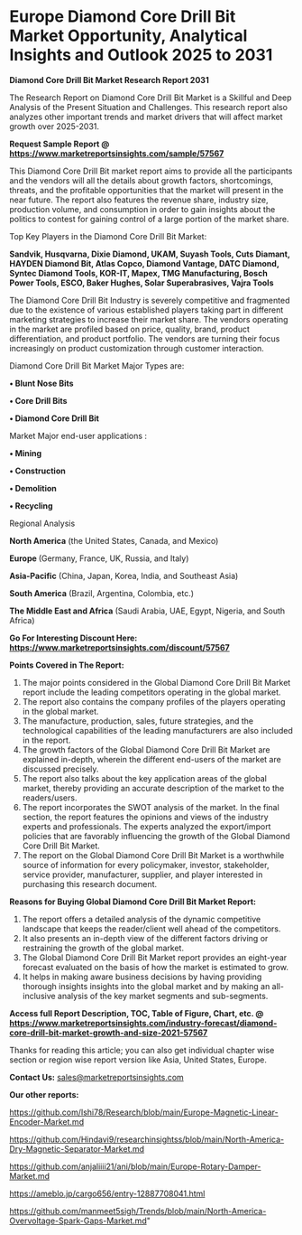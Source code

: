 # Europe Diamond Core Drill Bit Market Opportunity, Analytical Insights and Outlook 2025 to 2031

<strong>Diamond Core Drill Bit Market Research Report 2031</strong>

The Research Report on Diamond Core Drill Bit Market is a Skillful and Deep Analysis of the Present Situation and Challenges. This research report also analyzes other important trends and market drivers that will affect market growth over 2025-2031.

<strong>Request Sample Report @ <a href=https://www.marketreportsinsights.com/sample/57567>https://www.marketreportsinsights.com/sample/57567</a></strong>

This Diamond Core Drill Bit market report aims to provide all the participants and the vendors will all the details about growth factors, shortcomings, threats, and the profitable opportunities that the market will present in the near future. The report also features the revenue share, industry size, production volume, and consumption in order to gain insights about the politics to contest for gaining control of a large portion of the market share.

Top Key Players in the Diamond Core Drill Bit Market:

<strong>Sandvik, Husqvarna, Dixie Diamond, UKAM, Suyash Tools, Cuts Diamant, HAYDEN Diamond Bit, Atlas Copco, Diamond Vantage, DATC Diamond, Syntec Diamond Tools, KOR-IT, Mapex, TMG Manufacturing, Bosch Power Tools, ESCO, Baker Hughes, Solar Superabrasives, Vajra Tools</strong>

The Diamond Core Drill Bit Industry is severely competitive and fragmented due to the existence of various established players taking part in different marketing strategies to increase their market share. The vendors operating in the market are profiled based on price, quality, brand, product differentiation, and product portfolio. The vendors are turning their focus increasingly on product customization through customer interaction.

Diamond Core Drill Bit Market Major Types are:

<strong>• Blunt Nose Bits

• Core Drill Bits

• Diamond Core Drill Bit</strong>

Market Major end-user applications :

<strong>• Mining

• Construction

• Demolition

• Recycling</strong>

Regional Analysis

</u><strong><b>North America</b></strong> (the United States, Canada, and Mexico)

<strong><b>Europe </b></strong>(Germany, France, UK, Russia, and Italy)

<strong><b>Asia-Pacific</b></strong> (China, Japan, Korea, India, and Southeast Asia)

<strong><b>South America</b></strong> (Brazil, Argentina, Colombia, etc.)

<strong><b>The Middle East and Africa</b></strong> (Saudi Arabia, UAE, Egypt, Nigeria, and South Africa)

<strong>Go For Interesting Discount Here: <a href=https://www.marketreportsinsights.com/discount/57567>https://www.marketreportsinsights.com/discount/57567</a></strong>

<strong>Points Covered in The Report:</strong>
<ol>
  <li>The major points considered in the Global Diamond Core Drill Bit Market report include the leading competitors operating in the global market.</li>
  <li>The report also contains the company profiles of the players operating in the global market.</li>
  <li>The manufacture, production, sales, future strategies, and the technological capabilities of the leading manufacturers are also included in the report.</li>
  <li>The growth factors of the Global Diamond Core Drill Bit Market are explained in-depth, wherein the different end-users of the market are discussed precisely.</li>
  <li>The report also talks about the key application areas of the global market, thereby providing an accurate description of the market to the readers/users.</li>
  <li>The report incorporates the SWOT analysis of the market. In the final section, the report features the opinions and views of the industry experts and professionals. The experts analyzed the export/import policies that are favorably influencing the growth of the Global Diamond Core Drill Bit Market.</li>
  <li>The report on the Global Diamond Core Drill Bit Market is a worthwhile source of information for every policymaker, investor, stakeholder, service provider, manufacturer, supplier, and player interested in purchasing this research document.</li>
</ol>
<strong>Reasons for Buying Global Diamond Core Drill Bit Market Report:</strong>

<ol>
  <li>The report offers a detailed analysis of the dynamic competitive landscape that keeps the reader/client well ahead of the competitors.</li>
  <li>It also presents an in-depth view of the different factors driving or restraining the growth of the global market.</li>
  <li>The Global Diamond Core Drill Bit Market report provides an eight-year forecast evaluated on the basis of how the market is estimated to grow.</li>
  <li>It helps in making aware business decisions by having providing thorough insights insights into the global market and by making an all-inclusive analysis of the key market segments and sub-segments.</li>
</ol>
<strong>Access full Report Description, TOC, Table of Figure, Chart, etc. @ <a href=https://www.marketreportsinsights.com/industry-forecast/diamond-core-drill-bit-market-growth-and-size-2021-57567>https://www.marketreportsinsights.com/industry-forecast/diamond-core-drill-bit-market-growth-and-size-2021-57567</a></strong>


Thanks for reading this article; you can also get individual chapter wise section or region wise report version like Asia, United States, Europe.

<strong>Contact Us:</strong>
sales@marketreportsinsights.com

<strong>Our other reports:</strong>

<a href=https://github.com/Ishi78/Research/blob/main/Europe-Magnetic-Linear-Encoder-Market.md>https://github.com/Ishi78/Research/blob/main/Europe-Magnetic-Linear-Encoder-Market.md</a>

<a href=https://github.com/Hindavi9/researchinsightss/blob/main/North-America-Dry-Magnetic-Separator-Market.md>https://github.com/Hindavi9/researchinsightss/blob/main/North-America-Dry-Magnetic-Separator-Market.md</a>

<a href=https://github.com/anjaliiii21/ani/blob/main/Europe-Rotary-Damper-Market.md>https://github.com/anjaliiii21/ani/blob/main/Europe-Rotary-Damper-Market.md</a>

<a href=https://ameblo.jp/cargo656/entry-12887708041.html>https://ameblo.jp/cargo656/entry-12887708041.html</a>

<a href=https://github.com/manmeet5sigh/Trends/blob/main/North-America-Overvoltage-Spark-Gaps-Market.md>https://github.com/manmeet5sigh/Trends/blob/main/North-America-Overvoltage-Spark-Gaps-Market.md</a>"
